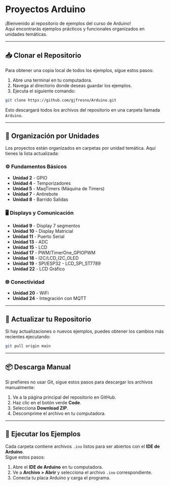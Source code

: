 # Proyectos Arduino

¡Bienvenido al repositorio de ejemplos del curso de Arduino!  
Aquí encontrarás ejemplos prácticos y funcionales organizados en unidades temáticas.

---

## 📥 **Clonar el Repositorio**

Para obtener una copia local de todos los ejemplos, sigue estos pasos:

1. Abre una terminal en tu computadora.  
2. Navega al directorio donde deseas guardar los ejemplos.  
3. Ejecuta el siguiente comando:

```bash
git clone https://github.com/gjfresno/Arduino.git
```

Esto descargará todos los archivos del repositorio en una carpeta llamada `Arduino`.

---

## 📁 **Organización por Unidades**

Los proyectos están organizados en carpetas por unidad temática. Aquí tienes la lista actualizada:

### ⚙️ **Fundamentos Básicos**
- **Unidad 2** - GPIO  
- **Unidad 4** - Temporizadores  
- **Unidad 5** - MaqTimers (Máquina de Timers)  
- **Unidad 7** - Antirebote  
- **Unidad 8** - Barrido Salidas  

### 🖥️ **Displays y Comunicación**
- **Unidad 9** - Display 7 segmentos  
- **Unidad 10** - Display Matricial  
- **Unidad 11** - Puerto Serial  
- **Unidad 13** - ADC  
- **Unidad 15** - LCD  
- **Unidad 17** - PWM/TimerOne_GPIOPWM  
- **Unidad 18** - I2C/LCD_I2C_OLED  
- **Unidad 19** - SPI/ESP32 - LCD_SPI_ST7789  
- **Unidad 22** - LCD Gráfico  

### 🌐 **Conectividad**
- **Unidad 20** - WiFi  
- **Unidad 24** - Integración con MQTT  

---

## 🔄 **Actualizar tu Repositorio**

Si hay actualizaciones o nuevos ejemplos, puedes obtener los cambios más recientes ejecutando:

```bash
git pull origin main
```

---

## 📦 **Descarga Manual**

Si prefieres no usar Git, sigue estos pasos para descargar los archivos manualmente:

1. Ve a la página principal del repositorio en GitHub.  
2. Haz clic en el botón verde **Code**.  
3. Selecciona **Download ZIP**.  
4. Descomprime el archivo en tu computadora.  

---

## 🚀 **Ejecutar los Ejemplos**

Cada carpeta contiene archivos `.ino` listos para ser abiertos con el **IDE de Arduino**.  
Sigue estos pasos:

1. Abre el **IDE de Arduino** en tu computadora.  
2. Ve a **Archivo > Abrir** y selecciona el archivo `.ino` correspondiente.  
3. Conecta tu placa Arduino y carga el programa.
